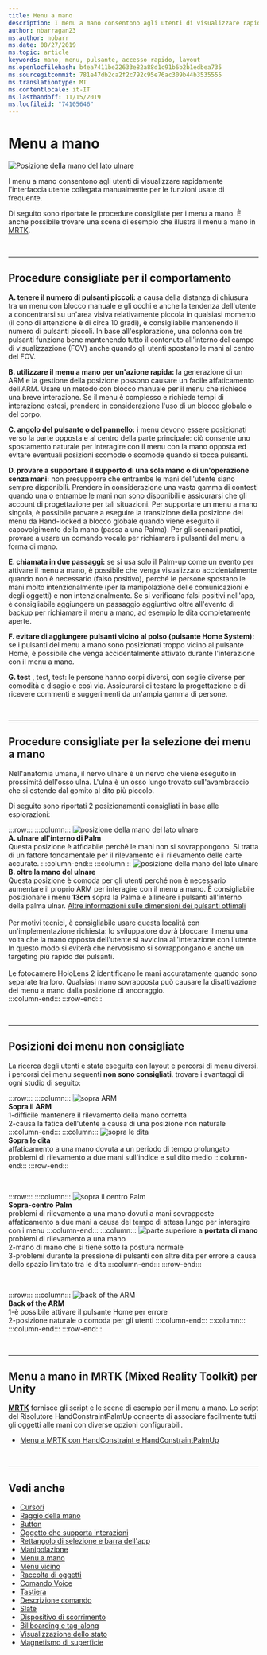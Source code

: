 ```yaml
---
title: Menu a mano
description: I menu a mano consentono agli utenti di visualizzare rapidamente l'interfaccia utente collegata manualmente per le funzioni usate di frequente. Queste sono le procedure consigliate e le raccomandazioni per i menu a mano.
author: nbarragan23
ms.author: nobarr
ms.date: 08/27/2019
ms.topic: article
keywords: mano, menu, pulsante, accesso rapido, layout
ms.openlocfilehash: b4ea7411be22633e82a88d1c91b6b2b1edbea735
ms.sourcegitcommit: 781e47db2ca2f2c792c95e76ac309b44b3535555
ms.translationtype: MT
ms.contentlocale: it-IT
ms.lasthandoff: 11/15/2019
ms.locfileid: "74105646"
---
```

# <a name="hand-menu"></a>Menu a mano

![Posizione della mano del lato ulnare](images/UX/UX_Hero_HandMenu.jpg)

I menu a mano consentono agli utenti di visualizzare rapidamente l'interfaccia utente collegata manualmente per le funzioni usate di frequente. 

Di seguito sono riportate le procedure consigliate per i menu a mano. È anche possibile trovare una scena di esempio che illustra il menu a mano in [MRTK](https://github.com/microsoft/MixedRealityToolkit-Unity/blob/mrtk_release/Documentation/README_Solver.md#hand-menu-with-handconstraint-and-handconstraintpalmup).

<br>

---

## <a name="behavior-best-practices"></a>Procedure consigliate per il comportamento
**A. tenere il numero di pulsanti piccoli:** a causa della distanza di chiusura tra un menu con blocco manuale e gli occhi e anche la tendenza dell'utente a concentrarsi su un'area visiva relativamente piccola in qualsiasi momento (il cono di attenzione è di circa 10 gradi), è consigliabile mantenendo il numero di pulsanti piccoli. In base all'esplorazione, una colonna con tre pulsanti funziona bene mantenendo tutto il contenuto all'interno del campo di visualizzazione (FOV) anche quando gli utenti spostano le mani al centro del FOV. 

**B. utilizzare il menu a mano per un'azione rapida:** la generazione di un ARM e la gestione della posizione possono causare un facile affaticamento dell'ARM. Usare un metodo con blocco manuale per il menu che richiede una breve interazione. Se il menu è complesso e richiede tempi di interazione estesi, prendere in considerazione l'uso di un blocco globale o del corpo. 

**C. angolo del pulsante o del pannello:** i menu devono essere posizionati verso la parte opposta e al centro della parte principale: ciò consente uno spostamento naturale per interagire con il menu con la mano opposta ed evitare eventuali posizioni scomode o scomode quando si tocca pulsanti. 

**D. provare a supportare il supporto di una sola mano o di un'operazione senza mani:** non presupporre che entrambe le mani dell'utente siano sempre disponibili. Prendere in considerazione una vasta gamma di contesti quando una o entrambe le mani non sono disponibili e assicurarsi che gli account di progettazione per tali situazioni. Per supportare un menu a mano singola, è possibile provare a eseguire la transizione della posizione del menu da Hand-locked a blocco globale quando viene eseguito il capovolgimento della mano (passa a una Palma). Per gli scenari pratici, provare a usare un comando vocale per richiamare i pulsanti del menu a forma di mano.

**E. chiamata in due passaggi:** se si usa solo il Palm-up come un evento per attivare il menu a mano, è possibile che venga visualizzato accidentalmente quando non è necessario (falso positivo), perché le persone spostano le mani molto intenzionalmente (per la manipolazione delle comunicazioni e degli oggetti) e non intenzionalmente. Se si verificano falsi positivi nell'app, è consigliabile aggiungere un passaggio aggiuntivo oltre all'evento di backup per richiamare il menu a mano, ad esempio le dita completamente aperte.

**F. evitare di aggiungere pulsanti vicino al polso (pulsante Home System):** se i pulsanti del menu a mano sono posizionati troppo vicino al pulsante Home, è possibile che venga accidentalmente attivato durante l'interazione con il menu a mano.

**G. test** , test, test: le persone hanno corpi diversi, con soglie diverse per comodità e disagio e così via. Assicurarsi di testare la progettazione e di ricevere commenti e suggerimenti da un'ampia gamma di persone.

<br>

---

## <a name="hand-menu-placement-best-practices"></a>Procedure consigliate per la selezione dei menu a mano

Nell'anatomia umana, il nervo ulnare è un nervo che viene eseguito in prossimità dell'osso ulna. L'ulna è un osso lungo trovato sull'avambraccio che si estende dal gomito al dito più piccolo.

Di seguito sono riportati 2 posizionamenti consigliati in base alle esplorazioni:


:::row:::
    :::column:::
        ![posizione della mano del lato ulnare](images/UlnarSideHandMenu.gif)<br>
        **A. ulnare all'interno di Palm**<br>
        Questa posizione è affidabile perché le mani non si sovrappongono. Si tratta di un fattore fondamentale per il rilevamento e il rilevamento delle carte accurate.
    :::column-end:::
    :::column:::
        ![posizione della mano del lato ulnare](images/UlnarAboveHandMenu.gif)<br>
        **B. oltre la mano del ulnare**<br>
        Questa posizione è comoda per gli utenti perché non è necessario aumentare il proprio ARM per interagire con il menu a mano. È consigliabile posizionare i menu **13cm** sopra la Palma e allineare i pulsanti all'interno della palma ulnar. [Altre informazioni sulle dimensioni dei pulsanti ottimali](interactable-object.md)<br>
        <br>
        Per motivi tecnici, è consigliabile usare questa località con un'implementazione richiesta: lo sviluppatore dovrà bloccare il menu una volta che la mano opposta dell'utente si avvicina all'interazione con l'utente. In questo modo si eviterà che nervosismo si sovrappongano e anche un targeting più rapido dei pulsanti.<br>
        <br>
        Le fotocamere HoloLens 2 identificano le mani accuratamente quando sono separate tra loro. Qualsiasi mano sovrapposta può causare la disattivazione dei menu a mano dalla posizione di ancoraggio.<br>
    :::column-end:::
:::row-end:::



<br>

---

## <a name="menu-positions-that-are-not-recommended"></a>Posizioni dei menu non consigliate
La ricerca degli utenti è stata eseguita con layout e percorsi di menu diversi. i percorsi dei menu seguenti **non sono consigliati**. trovare i svantaggi di ogni studio di seguito:


:::row:::
    :::column:::
        ![sopra](images/AboveArm.gif) ARM<br>
        **Sopra il ARM**<br>
        1-difficile mantenere il rilevamento della mano corretta<br>
        2-causa la fatica dell'utente a causa di una posizione non naturale
    :::column-end:::
    :::column:::
        ![sopra le dita](images/AboveFingers.gif)<br>
        **Sopra le dita**<br>
        affaticamento a una mano dovuta a un periodo di tempo prolungato<br>
        problemi di rilevamento a due mani sull'indice e sul dito medio
    :::column-end:::
:::row-end:::

<br>

:::row:::
    :::column:::
        ![sopra il centro](images/handCenter.gif) Palm<br>
        **Sopra-centro Palm**<br>
        problemi di rilevamento a una mano dovuti a mani sovrapposte<br>
        affaticamento a due mani a causa del tempo di attesa lungo per interagire con i menu
    :::column-end:::
    :::column:::
        ![parte superiore](images/TopFingerTip.gif) a **portata di mano**<br>
        problemi di rilevamento a una mano<br>
        2-mano di mano che si tiene sotto la postura normale<br>
        3-problemi durante la pressione di pulsanti con altre dita per errore a causa dello spazio limitato tra le dita
    :::column-end:::
:::row-end:::

<br>

:::row:::
    :::column:::
        ![back of the ARM](images/BackOfTheArm.gif)<br>
        **Back of the ARM**<br>
        1-è possibile attivare il pulsante Home per errore<br>
        2-posizione naturale o comoda per gli utenti
    :::column-end:::
    :::column:::
    :::column-end:::
:::row-end:::

<br>

---

## <a name="hand-menu-in-mrtkmixed-reality-toolkit-for-unity"></a>Menu a mano in MRTK (Mixed Reality Toolkit) per Unity
**[MRTK](https://github.com/Microsoft/MixedRealityToolkit-Unity)** fornisce gli script e le scene di esempio per il menu a mano. Lo script del Risolutore HandConstraintPalmUp consente di associare facilmente tutti gli oggetti alle mani con diverse opzioni configurabili.

* [Menu a MRTK con HandConstraint e HandConstraintPalmUp](https://github.com/microsoft/MixedRealityToolkit-Unity/blob/mrtk_release/Documentation/README_Solver.md#hand-menu-with-handconstraint-and-handconstraintpalmup)


<br>

---


## <a name="see-also"></a>Vedi anche

* [Cursori](cursors.md)
* [Raggio della mano](point-and-commit.md)
* [Button](button.md)
* [Oggetto che supporta interazioni](interactable-object.md)
* [Rettangolo di selezione e barra dell'app](app-bar-and-bounding-box.md)
* [Manipolazione](direct-manipulation.md)
* [Menu a mano](hand-menu.md)
* [Menu vicino](near-menu.md)
* [Raccolta di oggetti](object-collection.md)
* [Comando Voice](voice-input.md)
* [Tastiera](keyboard.md)
* [Descrizione comando](tooltip.md)
* [Slate](slate.md)
* [Dispositivo di scorrimento](slider.md)
* [Billboarding e tag-along](billboarding-and-tag-along.md)
* [Visualizzazione dello stato](progress.md)
* [Magnetismo di superficie](surface-magnetism.md)